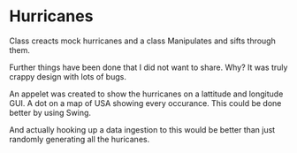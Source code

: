 # Hurricanes
Class creacts mock hurricanes and a class Manipulates and sifts through them.


Further things have been done that I did not want to share. Why? It was truly crappy design with lots of bugs.

An appelet was created to show the hurricanes on a lattitude and longitude GUI. A dot on a map of USA showing every occurance. 
This could be done better by using Swing.

And actually hooking up a data ingestion to this would be better than just randomly generating all the huricanes.
